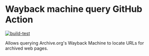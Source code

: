 # Wayback machine query GitHub Action

[![build-test](https://github.com/flcdrg/wayback-machine-query-action/actions/workflows/test.yml/badge.svg)](https://github.com/flcdrg/wayback-machine-query-action/actions/workflows/test.yml)

Allows querying Archive.org's Wayback Machine to locate URLs for archived web pages.
